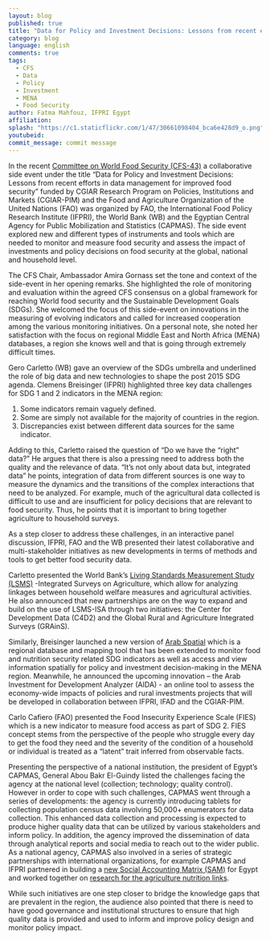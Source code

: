 ```yaml
---
layout: blog
published: true
title: "Data for Policy and Investment Decisions: Lessons from recent efforts in data management for improved food security"
category: blog
language: english
comments: true
tags: 
  - CFS
  - Data
  - Policy
  - Investment
  - MENA
  - Food Security
author: Fatma Mahfouz, IFPRI Egypt
affiliation: 
splash: "https://c1.staticflickr.com/1/47/30661098404_bca6e428d9_o.png"
youtubeid: 
commit_message: commit message
---
```

In the recent [Committee on World Food Security (CFS-43)](http://www.fao.org/cfs/cfs43/en/) a collaborative side event under the title “Data for Policy and Investment Decisions: Lessons from recent efforts in data management for improved food security”<!-- more --> funded by CGIAR Research Program on Policies, Institutions and Markets (CGIAR-PIM) and the Food and Agriculture Organization of the United Nations (FAO) was organized by FAO, the International Food Policy Research Institute (IFPRI), the World Bank (WB) and the Egyptian Central Agency for Public Mobilization and Statistics (CAPMAS). The side event explored new and different types of instruments and tools which are needed to monitor and measure food security and assess the impact of investments and policy decisions on food security at the global, national and household level. 

The CFS Chair, Ambassador Amira Gornass set the tone and context of the side-event in her opening remarks.  She highlighted the role of monitoring and evaluation within the agreed CFS consensus on a global framework for reaching World food security and the Sustainable Development Goals (SDGs).  She welcomed the focus of this side-event on innovations in the measuring of evolving indicators and called for increased cooperation among the various monitoring initiatives.  On a personal note, she noted her satisfaction with the focus on regional Middle East and North Africa (MENA) databases, a region she knows well and that is going through extremely difficult times.

Gero Carletto (WB) gave an overview of the SDGs umbrella and underlined the role of big data and new technologies to shape the post 2015 SDG agenda. Clemens Breisinger (IFPRI) highlighted three key data challenges for SDG 1 and 2 indicators in the MENA region:

1. Some indicators remain vaguely defined.
2. Some are simply not available for the majority of countries in the region. 
3. Discrepancies exist between different data sources for the same indicator. 

Adding to this, Carletto raised the question of “Do we have the “right” data?” He argues that there is also a pressing need to address both the quality and the relevance of data. “It’s not only about data but, integrated data” he points, integration of data from different sources is one way to measure the dynamics and the transitions of the complex interactions that need to be analyzed. For example, much of the agricultural data collected is difficult to use and are insufficient for policy decisions that are relevant to food security. Thus, he points that it is important to bring together agriculture to household surveys.

As a step closer to address these challenges, in an interactive panel discussion, IFPRI, FAO and the WB presented their latest collaborative and multi-stakeholder initiatives as new developments in terms of methods and tools to get better food security data.

Carletto presented the World Bank’s [Living Standards Measurement Study (LSMS)](http://econ.worldbank.org/WBSITE/EXTERNAL/EXTDEC/EXTRESEARCH/EXTLSMS/0,,contentMDK:21610833~pagePK:64168427~piPK:64168435~theSitePK:3358997,00.html) -Integrated Surveys on Agriculture, which allow for analyzing linkages between household welfare measures and agricultural activities. He also announced that new partnerships are on the way to expand and build on the use of LSMS-ISA through two initiatives: the Center for Development Data (C4D2) and the Global Rural and Agriculture Integrated Surveys (GRAinS). 

Similarly, Breisinger launched a new version of [Arab Spatial](http://arabspatial.org/) which is a regional database and mapping tool that has been extended to monitor food and nutrition security related SDG indicators as well as access and view information spatially for policy and investment decision-making in the MENA region. Meanwhile, he announced the upcoming innovation – the Arab Investment for Development Analyzer (AIDA) - an online tool to assess the economy-wide impacts of policies and rural investments projects that will be developed in collaboration between IFPRI, IFAD and the CGIAR-PIM.

Carlo Cafiero (FAO) presented the Food Insecurity Experience Scale (FIES) which is a new indicator to measure food access as part of SDG 2. FIES concept stems from the perspective of the people who struggle every day to get the food they need and the severity of the condition of a household or individual is treated as a “latent” trait inferred from observable facts. 


Presenting the perspective of a national institution, the president of Egypt’s CAPMAS, General Abou Bakr El-Guindy listed the challenges facing the agency at the national level (collection; technology; quality control). However in order to cope with such challenges, CAPMAS went through a series of developments: the agency is currently introducing tablets for collecting population census data involving 50,000+ enumerators for data collection. This enhanced data collection and processing is expected to produce higher quality data that can be utilized by various stakeholders and inform policy. In addition, the agency improved the dissemination of data through analytical reports and social media to reach out to the wider public. As a national agency, CAPMAS also involved in a series of strategic partnerships with international organizations, for example CAPMAS and IFPRI partnered in building a [new Social Accounting Matrix (SAM)](http://egyptssp.ifpri.info/2016/11/03/publication-a-disaggregated-social-accounting-matrix-201011-for-policy-analysis-in-egypt/) for Egypt and worked together on [research for the agriculture nutrition links](http://egyptssp.ifpri.info/2016/06/16/coming-soon-ifpri-book-on-nutrition-and-economic-development-in-egypt/).

While such initiatives are one step closer to bridge the knowledge gaps that are prevalent in the region, the audience also pointed that there is need to have good governance and institutional structures to ensure that high quality data is provided and used to inform and improve policy design and monitor policy impact.